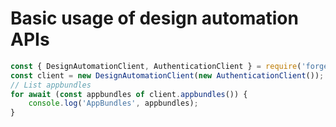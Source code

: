 # Basic usage of design automation APIs

```js
const { DesignAutomationClient, AuthenticationClient } = require('forge-nodejs-utils');
const client = new DesignAutomationClient(new AuthenticationClient());
// List appbundles
for await (const appbundles of client.appbundles()) {
    console.log('AppBundles', appbundles);
}
```
